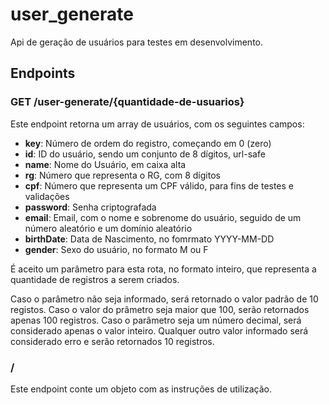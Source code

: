 # user_generate

Api de geração de usuários para testes em desenvolvimento.

## Endpoints

### GET /user-generate/{quantidade-de-usuarios}
Este endpoint retorna um array de usuários, com os seguintes campos:

* __key__: Número de ordem do registro, começando em 0 (zero)
* __id__: ID do usuário, sendo um conjunto de 8 dígitos, url-safe
* __name__: Nome do Usuário, em caixa alta
* __rg__: Número que representa o RG, com 8 dígitos
* __cpf__: Número que representa um CPF válido, para fins de testes e validações
* __password__: Senha criptografada
* __email__: Email, com o nome e sobrenome do usuário, seguido de um número aleatório e um domínio aleatório
* __birthDate__: Data de Nascimento, no fomrmato YYYY-MM-DD
* __gender__: Sexo do usuário, no formato M ou F

É aceito um parâmetro para esta rota, no formato inteiro, que representa a quantidade de registros a serem criados.

Caso o parâmetro não seja informado, será retornado o valor padrão de 10 registos. Caso o valor do prâmetro seja maior que 100, serão retornados apenas 100 registros. Caso o parâmetro seja um número decimal, será considerado apenas o valor inteiro. Qualquer outro valor informado será considerado erro e serão retornados 10 registros.

### /
Este endpoint conte um objeto com as instruções de utilização.